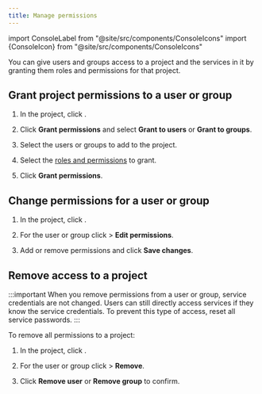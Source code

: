 ```yaml
---
title: Manage permissions
---
```


import ConsoleLabel from "@site/src/components/ConsoleIcons"
import {ConsoleIcon} from "@site/src/components/ConsoleIcons"

You can give users and groups access to a project and the services in it by granting them roles and permissions for that project.

## Grant project permissions to a user or group

1. In the project, click <ConsoleLabel name="projectpermissions"/>.

1. Click **Grant permissions** and select **Grant to users** or **Grant to groups**.

1. Select the users or groups to add to the project.

1. Select the [roles and permissions](/docs/platform/concepts/permissions) to grant.

1. Click **Grant permissions**.

## Change permissions for a user or group

1. In the project, click <ConsoleLabel name="projectpermissions"/>.

1. For the user or group click <ConsoleLabel name="actions"/> >
   <ConsoleIcon name="edit"/> **Edit permissions**.

1. Add or remove permissions and click **Save changes**.

## Remove access to a project

:::important
When you remove permissions from a user or group, service credentials are not changed.
Users can still directly access services if they know the service credentials. To prevent
this type of access, reset all service passwords.
:::

To remove all permissions to a project:

1. In the project, click <ConsoleLabel name="projectpermissions"/>.

1. For the user or group click <ConsoleLabel name="actions"/> >
   <ConsoleIcon name="delete"/> **Remove**.

1. Click **Remove user** or **Remove group** to confirm.
